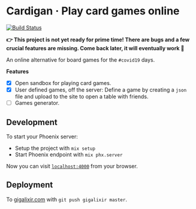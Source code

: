 # Cardigan · Play card games online

[![Build Status](https://travis-ci.org/Nagasaki45/cardigan.svg?branch=master)](https://travis-ci.org/Nagasaki45/cardigan)

**:point_right: This project is not yet ready for prime time! There are bugs and a few crucial features are missing. Come back later, it will eventually work :pray:**

An online alternative for board games for the `#covid19` days.

**Features**

- [x] Open sandbox for playing card games.
- [x] User defined games, off the server: Define a game by creating a `json` file and upload to the site to open a table with friends.
- [ ] Games generator.

## Development

To start your Phoenix server:

* Setup the project with `mix setup`
* Start Phoenix endpoint with `mix phx.server`

Now you can visit [`localhost:4000`](http://localhost:4000) from your browser.

## Deployment

To [gigalixir.com](https://www.gigalixir.com/) with `git push gigalixir master`.
